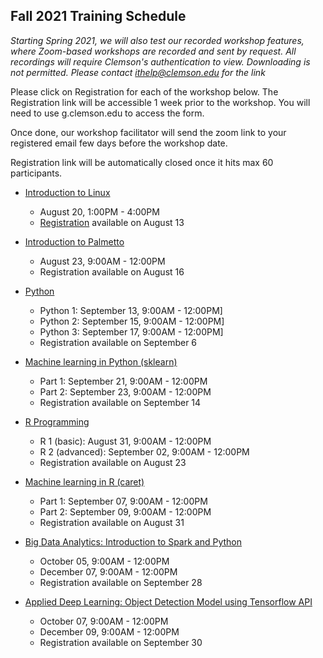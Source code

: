 ## Fall 2021 Training Schedule

*Starting Spring 2021, we will also test our recorded workshop features, 
where Zoom-based workshops are recorded and sent by request. All recordings will 
require Clemson's authentication to view. Downloading is not permitted. Please contact ithelp@clemson.edu for the link* 

Please click on Registration for each of the workshop below. The Registration link will be accessible 1 week prior to the workshop. You will need to use g.clemson.edu to access the form.

Once done, our workshop facilitator will send the zoom link to your registered email few days before the workshop date.

Registration link will be automatically closed once it hits max 60 participants.

- [Introduction to Linux](workshop.md#introduction-to-linux)  
    - August 20, 1:00PM - 4:00PM
    - [Registration](https://docs.google.com/forms/d/e/1FAIpQLSeP5l9HeY6YWVN6D10kzJdHRn3_ZTX-Cg2AeJb9Y-12sH_27w/viewform) available on August 13
   
- [Introduction to Palmetto](workshop.md#introduction-to-research-computing-on-palmetto-cluster)
    - August 23, 9:00AM - 12:00PM
    - Registration available on August 16
    
 - [Python](workshop.md#introduction-to-programming-in-python)
    - Python 1: September 13, 9:00AM - 12:00PM]
    - Python 2: September 15, 9:00AM - 12:00PM]
    - Python 3: September 17, 9:00AM - 12:00PM]
    - Registration available on September 6

- [Machine learning in Python (sklearn)](workshop.md#machine-learning-in-python)
    - Part 1: September 21, 9:00AM - 12:00PM
    - Part 2: September 23, 9:00AM - 12:00PM
    - Registration available on September 14

- [R Programming](workshop.md#introduction-to-data-science-using-r)
    - R 1 (basic): August 31, 9:00AM - 12:00PM
    - R 2 (advanced): September 02, 9:00AM - 12:00PM
    - Registration available on August 23
        
- [Machine learning in R (caret)](workshop.md#machine-learning-in-r)
    - Part 1: September 07, 9:00AM - 12:00PM
    - Part 2: September 09, 9:00AM - 12:00PM
    - Registration available on August 31
   
- [Big Data Analytics: Introduction to Spark and Python](workshop.md#introduction-to-big-data-analytics-using-sparkpython)    
    - October 05, 9:00AM - 12:00PM
    - December 07, 9:00AM - 12:00PM
    - Registration available on September 28
    
- [Applied Deep Learning: Object Detection Model using Tensorflow API](workshop.md#introduction-to-applied-deep-learning-object-detection-model-using-tensorflow-api)
    - October 07, 9:00AM - 12:00PM
    - December 09, 9:00AM - 12:00PM
    - Registration available on September 30
